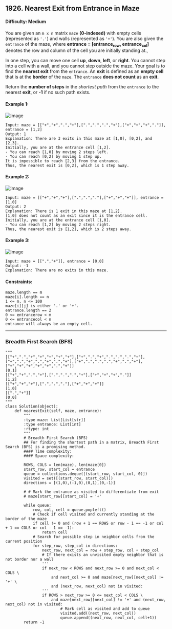 ## 1926. Nearest Exit from Entrance in Maze

#### Difficulty: Medium

You are given an ```m x n``` matrix ```maze``` __(0-indexed)__ with empty cells (represented as ```'.'```) and walls (represented as ```'+'```). You are also given the ```entrance``` of the maze, where __entrance = [entrance<sub>row</sub>, entrance<sub>col</sub>]__ denotes the row and column of the cell you are initially standing at.,

In one step, you can move one cell __up__, __down__, __left__, or __right__. You cannot step into a cell with a wall, and you cannot step outside the maze. Your goal is to find the __nearest exit__ from the ```entrance```. An __exit__ is defined as an __empty cell__ that is at the __border__ of the ```maze```. The ```entrance``` __does not count__ as an __exit__.

Return the __number of steps__ in the _shortest path_ from the ```entrance``` to the nearest __exit__, or __-1__ if no such path exists.

#### Example 1:

![image](https://assets.leetcode.com/uploads/2021/06/04/nearest1-grid.jpg)

```
Input: maze = [["+","+",".","+"],[".",".",".","+"],["+","+","+","."]], entrance = [1,2]
Output: 1
Explanation: There are 3 exits in this maze at [1,0], [0,2], and [2,3].
Initially, you are at the entrance cell [1,2].
- You can reach [1,0] by moving 2 steps left.
- You can reach [0,2] by moving 1 step up.
It is impossible to reach [2,3] from the entrance.
Thus, the nearest exit is [0,2], which is 1 step away.
```

#### Example 2:

![image](https://assets.leetcode.com/uploads/2021/06/04/nearesr2-grid.jpg)

```
Input: maze = [["+","+","+"],[".",".","."],["+","+","+"]], entrance = [1,0]
Output: 2
Explanation: There is 1 exit in this maze at [1,2].
[1,0] does not count as an exit since it is the entrance cell.
Initially, you are at the entrance cell [1,0].
- You can reach [1,2] by moving 2 steps right.
Thus, the nearest exit is [1,2], which is 2 steps away.
```

#### Example 3:

![image](https://assets.leetcode.com/uploads/2021/06/04/nearest3-grid.jpg)

```
Input: maze = [[".","+"]], entrance = [0,0]
Output: -1
Explanation: There are no exits in this maze.
```

#### Constraints:
```
maze.length == m
maze[i].length == n
1 <= m, n <= 100
maze[i][j] is either '.' or '+'.
entrance.length == 2
0 <= entrancerow < m
0 <= entrancecol < n
entrance will always be an empty cell.
```

---

### Breadth First Search (BFS)

```{Python}
"""
[["+",".","+","+","+","+","+"],["+",".","+",".",".",".","+"],["+",".","+",".","+",".","+"],["+",".",".",".","+",".","+"],["+","+","+","+","+",".","+"]]
[0,1]
[["+","+",".","+"],[".",".",".","+"],["+","+","+","."]]
[1,2]
[["+","+","+"],[".",".","."],["+","+","+"]]
[1,0]
[[".","+"]]
[0,0]
"""
class Solution(object):
    def nearestExit(self, maze, entrance):
        """
        :type maze: List[List[str]]
        :type entrance: List[int]
        :rtype: int
        """
        # Breadth First Search (BFS)
        ## For finding the shortest path in a matrix, Breadth First Search (BFS) is a promising method.
        #### Time complexity:
        #### Space complexity:

        ROWS, COLS = len(maze), len(maze[0])
        start_row, start_col = entrance
        queue = collections.deque([(start_row, start_col, 0)])
        visited = set([(start_row, start_col)])
        directions = [(1,0),(-1,0),(0,1),(0,-1)]

        # # Mark the entrance as visited to differentiate from exit
        # maze[start_row][start_col] = '+'

        while queue:
            row, col, cell = queue.popleft()
            # Check if cell visited and currently standing at the border of the maze
            if cell != 0 and (row + 1 == ROWS or row - 1 == -1 or col + 1 == COLS or col - 1 == -1):
                return cell
            # Search for possible step in neighbor cells from the current position
            for step_row, step_col in directions:
                next_row, next_col = row + step_row, col + step_col
                # If there exists an unvisited empty neighbor that is not border nor a wall
                '''
                if next_row < ROWS and next_row >= 0 and next_col < COLS \
                    and next_col >= 0 and maze[next_row][next_col] != '+' \
                    and (next_row, next_col) not in visited:
                '''
                if ROWS > next_row >= 0 <= next_col < COLS \
                    and maze[next_row][next_col] != '+' and (next_row, next_col) not in visited:
                        # Mark cell as visited and add to queue
                        visited.add((next_row, next_col))
                        queue.append((next_row, next_col, cell+1))
        return -1

        
```
